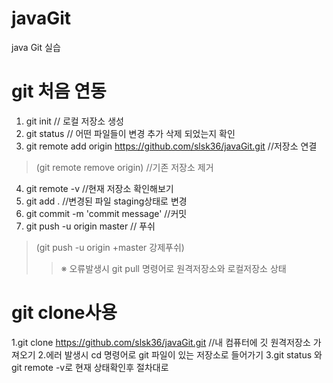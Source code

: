 # javaGit
java Git 실습
   
    
# git 처음 연동
1. git init  // 로컬 저장소 생성
2. git status  // 어떤 파일들이 변경 추가 삭제 되었는지 확인
3. git remote add origin https://github.com/slsk36/javaGit.git  //저장소 연결
>(git remote remove origin)  //기존 저장소 제거
4. git remote -v  //현재 저장소 확인해보기
5. git add .  //변경된 파일 staging상태로 변경
6. git commit -m 'commit message'  //커밋
7. git push -u origin master  // 푸쉬
>(git push -u origin +master 강제푸쉬)
>>※ 오류발생시 git pull 명령어로 원격저장소와 로컬저장소 상태 

# git clone사용
1.git clone https://github.com/slsk36/javaGit.git  //내 컴퓨터에 깃 원격저장소 가져오기
2.에러 발생시 cd 명령어로 git 파일이 있는 저장소로 들어가기 
3.git status 와  git remote -v로 현재 상태확인후 절차대로 
